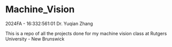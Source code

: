 # Machine_Vision
2024FA - 16:332:561:01 Dr. Yuqian Zhang

This is a repo of all the projects done for my machine vision class at Rutgers University - New Brunswick
